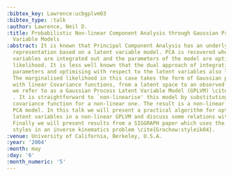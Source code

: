 ```yaml
---
:bibtex_key: Lawrence:ucbgplvm03
:bibtex_type: :talk
:author: Lawrence, Neil D.
:title: Probabilistic Non-linear Component Analysis through Gaussian Process Latent
  Variable Models
:abstract: It is known that Principal Component Analysis has an underlying probabilistic
  representation based on a latent variable model. PCA is recovered when the latent
  variables are integrated out and the parameters of the model are optimised by maximum
  likelihood. It is less well known that the dual approach of integrating out the
  parameters and optimising with respect to the latent variables also leads to PCA.
  The marginalised likelihood in this case takes the form of Gaussian process mappings,
  with linear Covariance functions, from a latent space to an observed space, which
  we refer to as a Gaussian Process Latent Variable Model (GPLVM) \cite{Lawrence:gplvm03}
  . It is straightforward to `non-linearise' this model by substituting the linear
  covariance function for a non-linear one. The result is a non-linear probabilistic
  PCA model. In this talk we will present a practical algorithm for optimising the
  latent variables in a non-linear GPLVM and discuss some relations with other models.
  Finally we will present results from a SIGGRAPH paper which uses the GPLVM to learn
  styles in an inverse kinematics problem \cite{Grochow:styleik04}.
:venue: University of California, Berkeley, U.S.A.
:year: '2004'
:month: may
:day: '6'
:month_numeric: '5'
---
```

